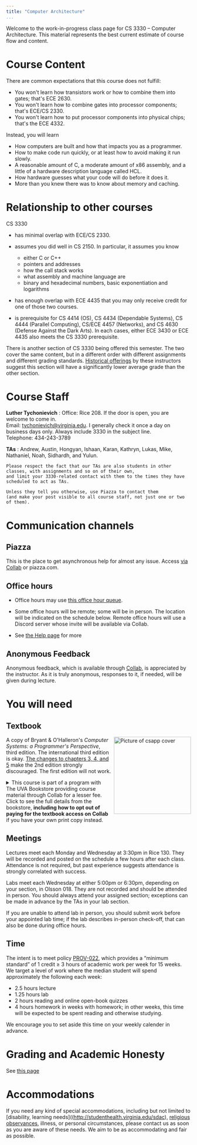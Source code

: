 ```yaml
---
title: "Computer Architecture"
...
```



Welcome to the work-in-progress class page for CS 3330 &ndash; Computer Architecture.
This material represents the best current estimate of course flow and content.


# Course Content

There are common expectations that this course does not fulfill:

- You won't learn how transistors work or how to combine them into gates; that's ECE 2630.
- You won't learn how to combine gates into processor components; that's ECE/CS 2330.
- You won't learn how to put processor components into physical chips; that's the ECE 4332.

Instead, you will learn

- How computers are built and how that impacts you as a programmer.
- How to make code run quickly, or at least how to avoid making it run slowly.
- A reasonable amount of C, 
  a moderate amount of x86 assembly, 
  and a little of a hardware description language called HCL.
- How hardware guesses what your code will do before it does it.
- More than you knew there was to know about memory and caching.


# Relationship to other courses

CS 3330

- has minimal overlap with ECE/CS 2330.

- assumes you did well in CS 2150. In particular, it assumes you know

    * either C or C++
    * pointers and addresses
    * how the call stack works
    * what assembly and machine language are
    * binary and hexadecimal numbers, basic exponentiation and logarithms

- has enough overlap with ECE 4435 that you may only receive credit for one of those two courses.

- is prerequisite for CS 4414 (OS), CS 4434 (Dependable Systems), CS 4444 (Parallel Computing), CS/ECE 4457 (Networks), and CS 4630 (Defense Against the Dark Arts).  In each cases, either ECE 3430 or ECE 4435 also meets the CS 3330 prerequisite.

There is another section of CS 3330 being offered this semester. The two cover the same content, but in a different order with different assignments and different grading standards. [Historical offerings](https://vagrades.com/uva/CS3330) by these instructors suggest this section will have a significantly lower average grade than the other section.

# Course Staff

**Luther Tychonievich**
:   Office: Rice 208. If the door is open, you are welcome to come in.
    <br/>Email: tychonievich@virginia.edu. I generally check it once a day on business days only.  Always include 3330 in the subject line.
    <br/>Telephone: 434-243-3789

**TAs**
:   Andrew, Austin, Hongyan, Ishaan, Karan, Kathryn, Lukas, Mike, Nathaniel, Noah, Sidhardh, and Yulun.
    
    Please respect the fact that our TAs are also students in other classes, with assignments and so on of their own,
    and limit your 3330-related contact with them to the times they have scheduled to act as TAs.
    
    Unless they tell you otherwise, use Piazza to contact them
    (and make your post visible to all course staff, not just one or two of them).

# Communication channels

## Piazza
This is the place to get asynchronous help for almost any issue. 
Access [via Collab](https://collab.itc.virginia.edu/) or piazza.com.

## Office hours

- Office hours may use [this office hour queue](https://kytos.cs.virginia.edu/ohq/?c=cs3330).

- Some office hours will be remote; some will be in person. The location will be indicated on the schedule below. Remote office hours will use a Discord server whose invite will be available via Collab.

- See [the Help page](oh.html) for more

## Anonymous Feedback

Anonymous feedback, which is available through [Collab](https://collab.itc.virginia.edu/), is appreciated by the instructor.
As it is truly anonymous, responses to it, if needed, will be given during lecture.

# You will need

## Textbook

<img alt="Picture of csapp cover" src="http://csapp.cs.cmu.edu/3e/images/csapp3e-cover.jpg" style="float:right; height:15em; margin-left:1ex;"/>

A copy of Bryant & O'Halleron's *Computer Systems: a Programmer's Perspective*, third edition. The international third edition is okay. [The changes to chapters 3, 4, and 5](http://csapp.cs.cmu.edu/3e/changes3e.html) make the 2nd edition strongly discouraged. The first edition will not work.

<details><summary>
This course is part of a program with The UVA Bookstore providing course material through Collab for a lesser fee.
Click to see the full details from the bookstore, <strong>including how to opt out of paying for the textbook access on Collab</strong> if you have your own print copy instead.
</summary>

ALL students enrolled in the class will have immediate access to your digital course materials through UVA Collab for the first 2 weeks of class—for free. After February 2, your student account will be charged $29.18.

Students will receive an email from UVA Inclusive Access with detailed information about accessing the materials, costs, and opting out.

This program is optional for students but you must actively opt out by the deadline to not be charged. Additionally, you will lose access to your materials.

Due to the special pricing, no refunds can be processed.

This program aims to offer all students accessibility and affordability. If you have any questions regarding the program, please email us at [UVAInclusiveAccess@virginia.edu](mailto:UVAInclusiveAccess@virginia.edu). 
</details>

## Meetings

Lectures meet each Monday and Wednesday at 3:30pm in Rice 130. They will be recorded and posted on the schedule a few hours after each class. Attendance is not required, but past experience suggests attendance is strongly correlated with success.

Labs meet each Wednesday at either 5:00pm or 6:30pm, depending on your section, in Olsson 018. They are not recorded and should be attended in person. You should always attend your assigned section; exceptions can be made in advance by the TAs in your lab section.

If you are unable to attend lab in person, you should submit work before your appointed lab time; if the lab describes in-person check-off, that can also be done during office hours.

## Time

The intent is to meet policy [PROV-022](http://uvapolicy.virginia.edu/policy/PROV-022),
which provides a <q>minimum standard</q> of 1 credit ≥ 3 hours of academic work per week for 15 weeks.
We target a level of work where the median student will spend approximately the following each week:

- 2.5 hours lecture
- 1.25 hours lab
- 2 hours reading and online open-book quizzes
- 4 hours homework in weeks with homework; in other weeks, this time will be expected to be spent reading and otherwise studying.

We encourage you to set aside this time on your weekly calender in advance.

# Grading and Academic Honesty

See [this page](policies.html)

# Accommodations

If you need any kind of special accommodations,
including but not limited to 
[disability, learning needs]((http://studenthealth.virginia.edu/sdac),
[religious observances](https://eocr.virginia.edu/accommodations-religious-observance),
illness, or personal circumstances,
please contact us as soon as you are aware of these needs. We aim to be as accommodating and fair as possible.
